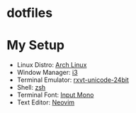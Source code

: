 dotfiles
========


# My Setup

* Linux Distro: [Arch Linux](https://www.archlinux.org/)
* Window Manager: [i3](https://i3wm.org/)
* Terminal Emulator: [rxvt-unicode-24bit](https://aur4.archlinux.org/packages/rxvt-unicode-24bit/)
* Shell: [zsh](http://www.zsh.org/)
* Terminal Font: [Input Mono](http://input.fontbureau.com/)
* Text Editor: [Neovim](https://github.com/neovim/neovim)
